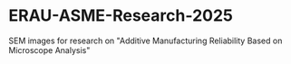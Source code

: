 # ERAU-ASME-Research-2025
SEM images for research on "Additive Manufacturing Reliability Based on Microscope Analysis"
